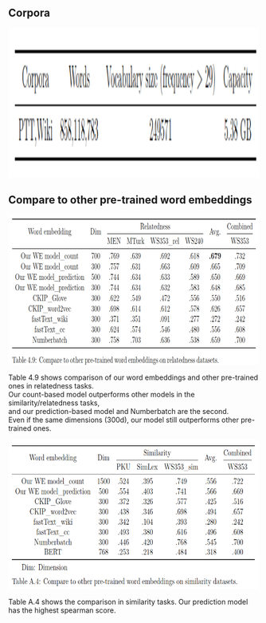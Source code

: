 ## Corpora
<p align="center">
  <img width="800" height="300" src="./corpora.png">
</p>

## Compare to other pre-trained word embeddings
<p align="center">
  <img width="800" height="300" src="./relatedness_compare_to_other_pre_trained_word_embeddings.png">
</p>

Table 4.9 shows comparison of our word embeddings and other pre-trained ones in relatedness tasks.  
Our count-based model outperforms other models in the similarity/relatedness tasks,  
and our prediction-based model and Numberbatch are the second.  
Even if the same dimensions (300d), our model still outperforms other pre-trained ones.  

<p align="center">
  <img width="800" height="300" src="./similarity_compare_to_other_pre_trained_word_embeddings.png">
</p>

Table A.4 shows the comparison in similarity tasks. Our prediction model has the highest spearman score.
